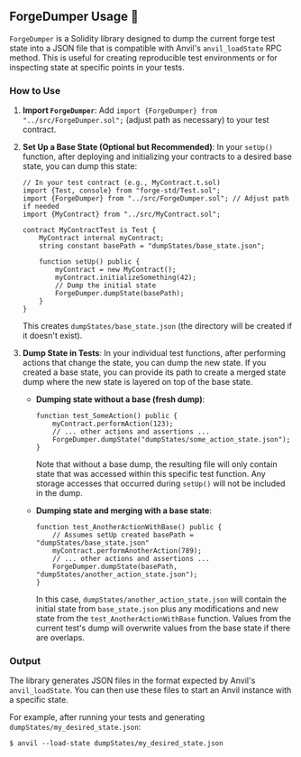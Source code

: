 ## ForgeDumper Usage 💩

`ForgeDumper` is a Solidity library designed to dump the current forge test state into a JSON file that is compatible with Anvil's `anvil_loadState` RPC method. This is useful for creating reproducible test environments or for inspecting state at specific points in your tests.

### How to Use

1.  **Import `ForgeDumper`**: Add `import {ForgeDumper} from "../src/ForgeDumper.sol";` (adjust path as necessary) to your test contract.

2.  **Set Up a Base State (Optional but Recommended)**:
    In your `setUp()` function, after deploying and initializing your contracts to a desired base state, you can dump this state:
    ```solidity
    // In your test contract (e.g., MyContract.t.sol)
    import {Test, console} from "forge-std/Test.sol";
    import {ForgeDumper} from "../src/ForgeDumper.sol"; // Adjust path if needed
    import {MyContract} from "../src/MyContract.sol";

    contract MyContractTest is Test {
        MyContract internal myContract;
        string constant basePath = "dumpStates/base_state.json";

        function setUp() public {
            myContract = new MyContract();
            myContract.initializeSomething(42);
            // Dump the initial state
            ForgeDumper.dumpState(basePath);
        }
    }
    ```
    This creates `dumpStates/base_state.json` (the directory will be created if it doesn't exist).

3.  **Dump State in Tests**:
    In your individual test functions, after performing actions that change the state, you can dump the new state. If you created a base state, you can provide its path to create a merged state dump where the new state is layered on top of the base state.

    *   **Dumping state without a base (fresh dump)**:
        ```solidity
        function test_SomeAction() public {
            myContract.performAction(123);
            // ... other actions and assertions ...
            ForgeDumper.dumpState("dumpStates/some_action_state.json");
        }
        ```
        Note that without a base dump, the resulting file will only contain state that was accessed within this specific test function. Any storage accesses that occurred during `setUp()` will not be included in the dump.

    *   **Dumping state and merging with a base state**:
        ```solidity
        function test_AnotherActionWithBase() public {
            // Assumes setUp created basePath = "dumpStates/base_state.json"
            myContract.performAnotherAction(789);
            // ... other actions and assertions ...
            ForgeDumper.dumpState(basePath, "dumpStates/another_action_state.json");
        }
        ```
        In this case, `dumpStates/another_action_state.json` will contain the initial state from `base_state.json` plus any modifications and new state from the `test_AnotherActionWithBase` function. Values from the current test's dump will overwrite values from the base state if there are overlaps.

### Output

The library generates JSON files in the format expected by Anvil's `anvil_loadState`. You can then use these files to start an Anvil instance with a specific state.

For example, after running your tests and generating `dumpStates/my_desired_state.json`:

```shell
$ anvil --load-state dumpStates/my_desired_state.json
```
